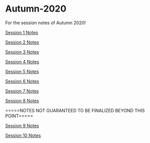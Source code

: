 # Autumn-2020
For the session notes of Autumn 2020!

[Session 1 Notes](https://docs.google.com/document/d/1yeyLvX44yxwq9QAp1AE81MRJ8Vv5g7I6wDg_U-PlHcU)

[Session 2 Notes](https://docs.google.com/document/d/1atQEumVjmljZPlMAy_evH8LLiTLJhU48hRx5r0VyuYI)

[Session 3 Notes](https://docs.google.com/document/d/1jQPVfoMBxf1RDBdObHGknlNGmjxfkpoBJZ1hAnws_nk)

[Session 4 Notes](https://docs.google.com/document/d/1qESrG_gyl9Dl1GtR04dwfqavEpy_Lf0xaGDsSSorMVU)

[Session 5 Notes](https://docs.google.com/document/d/1lrLEFSnfz8V7SBjbc66eJLchNa4kPEDNr-4fAmg-GFY)

[Session 6 Notes](https://docs.google.com/document/d/1qh10WsFdl_qdESMY-dvOceIVXj10LJq0MgVL8VnfkyM)

[Session 7 Notes](https://docs.google.com/document/d/1yJMvxcj-BST_kzSgCDw1cTYfsIfltJ2fKifM3MjN5B4)

[Session 8 Notes](https://docs.google.com/document/d/19uQP6DagxkL5zNNuaLx6EJSDSSe4JTNEuaemzRbxaMY)

=====NOTES NOT GUARANTEED TO BE FINALIZED BEYOND THIS POINT=====

[Session 9 Notes](https://docs.google.com/document/d/1VjeHbV1smWbN9qpgnOPN4xW51Gj_8whOfXz_l1BE6I8)

[Session 10 Notes](https://docs.google.com/document/d/13HTdE9Dx2qke-zMZCCSCPeJbVmK3OvOpOfSKmR9sVHw)
